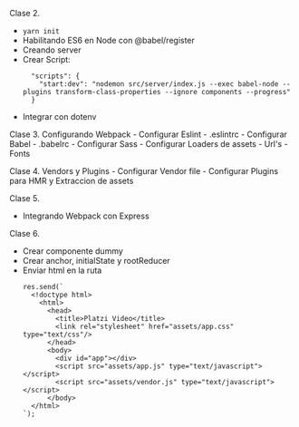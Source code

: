 Clase 2.
  - `yarn init`
  - Habilitando ES6 en Node con @babel/register
  - Creando server
  - Crear Script:
    ```
      "scripts": {
        "start:dev": "nodemon src/server/index.js --exec babel-node --plugins transform-class-properties --ignore components --progress"
      }
    ```
  - Integrar con dotenv

Clase 3.
  Configurando Webpack
    - Configurar Eslint
      - .eslintrc
    - Configurar Babel
      - .babelrc
    - Configurar Sass
    - Configurar Loaders de assets
      - Url's
      - Fonts

Clase 4.
  Vendors y Plugins
    - Configurar Vendor file
    - Configurar Plugins para HMR y Extraccion de assets  

Clase 5.
  - Integrando Webpack con Express

Clase 6.
  - Crear componente dummy
  - Crear anchor, initialState y rootReducer 
  - Enviar html en la ruta
    ```
    res.send(`
      <!doctype html>
        <html>
          <head>
            <title>Platzi Video</title>
            <link rel="stylesheet" href="assets/app.css" type="text/css"/>
          </head>
          <body>
            <div id="app"></div>
            <script src="assets/app.js" type="text/javascript"></script>
            <script src="assets/vendor.js" type="text/javascript"></script>
          </body>
      </html>
    `);
    ```

